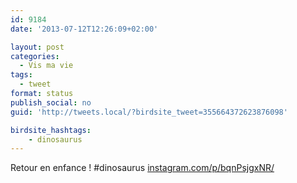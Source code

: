 ```yaml
---
id: 9184
date: '2013-07-12T12:26:09+02:00'

layout: post
categories:
  - Vis ma vie
tags:
  - tweet
format: status
publish_social: no
guid: 'http://tweets.local/?birdsite_tweet=355664372623876098'

birdsite_hashtags:
    - dinosaurus
---
```


Retour en enfance ! #dinosaurus [instagram.com/p/bqnPsjgxNR/](http://instagram.com/p/bqnPsjgxNR/)